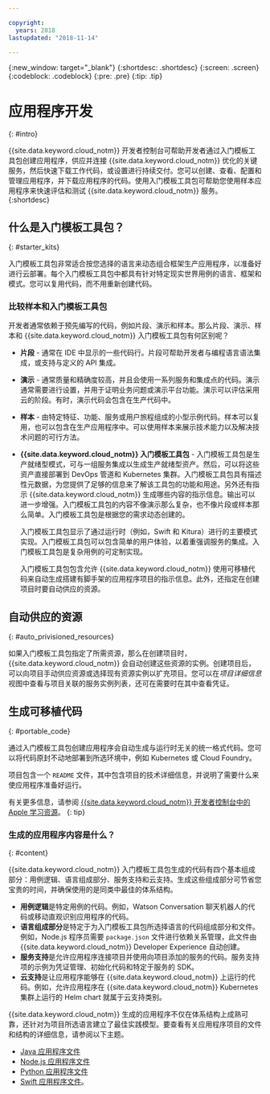 ```yaml
---

copyright:
  years: 2018
lastupdated: "2018-11-14"

---
```

{:new_window: target="_blank"}
{:shortdesc: .shortdesc}
{:screen: .screen}
{:codeblock: .codeblock}
{:pre: .pre}
{:tip: .tip}

# 应用程序开发
{: #intro}

{{site.data.keyword.cloud_notm}} 开发者控制台可帮助开发者通过入门模板工具包创建应用程序，供应并连接 {{site.data.keyword.cloud_notm}} 优化的关键服务，然后快速下载工作代码，或设置进行持续交付。您可以创建、查看、配置和管理应用程序，并下载应用程序的代码。使用入门模板工具包可帮助您使用样本应用程序来快速评估和测试 {{site.data.keyword.cloud_notm}} 服务。
{:shortdesc}

## 什么是入门模板工具包？
{: #starter_kits}

入门模板工具包非常适合按您选择的语言来动态组合框架生产应用程序，以准备好进行云部署。每个入门模板工具包中都具有针对特定现实世界用例的语言、框架和模式。您可以复用代码，而不用重新创建代码。

### 比较样本和入门模板工具包

开发者通常依赖于预先编写的代码，例如片段、演示和样本。那么片段、演示、样本和 {{site.data.keyword.cloud_notm}} 入门模板工具包有何区别呢？

* **片段** - 通常在 IDE 中显示的一些代码行。片段可帮助开发者与编程语言语法集成，或支持与定义的 API 集成。

* **演示** - 通常质量和精确度较高，并且会使用一系列服务和集成点的代码。演示通常需要进行设置，并用于证明业务问题或演示平台功能。演示可以评估采用云的阶段。有时，演示代码会包含在生产代码中。

* **样本** - 由特定特征、功能、服务或用户旅程组成的小型示例代码。样本可以复用，也可以包含在生产应用程序中。可以使用样本来展示技术能力以及解决技术问题的可行方法。

* **{{site.data.keyword.cloud_notm}} 入门模板工具包** - 入门模板工具包是生产就绪型模式，可与一组服务集成以生成生产就绪型资产。然后，可以将这些资产直接部署到 DevOps 管道和 Kubernetes 集群。入门模板工具包具有描述性元数据，为您提供了足够的信息来了解该工具包的功能和用途。另外还有指示 {{site.data.keyword.cloud_notm}} 生成哪些内容的指示信息。输出可以进一步增强。入门模板工具包的内容不像演示那么复杂，也不像片段或样本那么简单。入门模板工具包是根据您的需求动态创建的。

  入门模板工具包显示了通过运行时（例如，Swift 和 Kitura）进行的主要模式实现。入门模板工具包可以包含简单的用户体验，以着重强调服务的集成。入门模板工具包是复杂用例的可定制实现。

  入门模板工具包包含允许 {{site.data.keyword.cloud_notm}} 使用可移植代码来自动生成搭建有脚手架的应用程序项目的指示信息。此外，还指定在创建项目时要自动供应的资源。

## 自动供应的资源
{: #auto_privisioned_resources}

如果入门模板工具包指定了所需资源，那么在创建项目时，{{site.data.keyword.cloud_notm}} 会自动创建这些资源的实例。创建项目后，可以向项目手动供应资源或选择现有资源实例以扩充项目。您可以在*项目详细信息*视图中查看与项目关联的服务实例列表，还可在需要时在其中查看凭证。

## 生成可移植代码
{: #portable_code}

通过入门模板工具包创建应用程序会自动生成与运行时无关的统一格式代码。您可以将代码原封不动地部署到所选环境中，例如 Kubernetes 或 Cloud Foundry。

项目包含一个 `README` 文件，其中包含项目的技术详细信息，并说明了需要什么来使应用程序准备好运行。

有关更多信息，请参阅 [{{site.data.keyword.cloud_notm}} 开发者控制台中的 Apple 学习资源](https://cloud.ibm.com/developer/appledevelopment/learning-resources)。
{: tip}

### 生成的应用程序内容是什么？
{: #content}

{{site.data.keyword.cloud_notm}} 入门模板工具包生成的代码有四个基本组成部分：用例逻辑、语言组成部分、服务支持和云支持。生成这些组成部分可节省您宝贵的时间，并确保使用的是同类中最佳的体系结构。

* **用例逻辑**是特定用例的代码。例如，Watson Conversation 聊天机器人的代码或移动直观识别应用程序的代码。
* **语言组成部分**是特定于为入门模板工具包所选择语言的代码组成部分和文件。例如，Node.js 程序员需要 `package.json` 文件进行依赖关系管理，此文件由 {{site.data.keyword.cloud_notm}} Developer Experience 自动创建。
* **服务支持**是允许应用程序连接项目并使用向项目添加的服务的代码。服务支持项的示例为凭证管理、初始化代码和特定于服务的 SDK。
* **云支持**是让应用程序能够在 {{site.data.keyword.cloud_notm}} 上运行的代码。例如，允许应用程序在 {{site.data.keyword.cloud_notm}} Kubernetes 集群上运行的 Helm chart 就属于云支持类别。

{{site.data.keyword.cloud_notm}} 生成的应用程序不仅在体系结构上成熟可靠，还针对为项目所选语言建立了最佳实践模型。要查看有关应用程序项目的文件和结构的详细信息，请参阅以下主题。

* [Java 应用程序文件](/docs/apps/projects/java_project_contents.html)
* [Node.js 应用程序文件](/docs/apps/projects/node_project_contents.html)
* [Python 应用程序文件](/docs/apps/projects/python_project_contents.html)
* [Swift 应用程序文件](/docs/apps/projects/swift_project_contents.html)。

